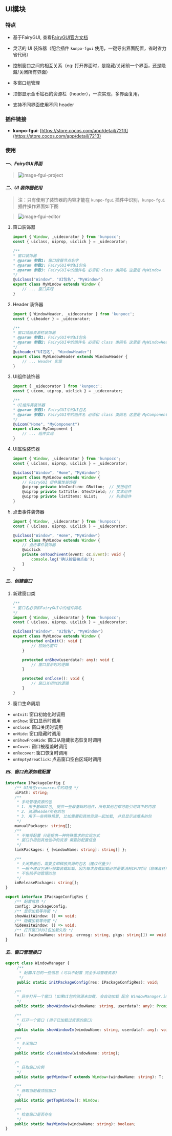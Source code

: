 ## UI模块 

### 特点

  * 基于FairyGUI, 查看[FairyGUI官方文档](https://www.fairygui.com/docs/editor)
  
  * 灵活的 UI 装饰器（配合插件  `kunpo-fgui` 使用，一键导出界面配置，省时省力省代码）
  
  * 控制窗口之间的相互关系（eg: 打开界面时，是隐藏/关闭前一个界面，还是隐藏/关闭所有界面）
  
  * 多窗口组管理
  
  * 顶部显示金币钻石的资源栏（header），一次实现，多界面复用，
  
  * 支持不同界面使用不同 header

### 插件链接
* **kunpo-fgui**: [https://store.cocos.com/app/detail/7213](https://store.cocos.com/app/detail/7213)

### 使用

#### *一、FairyGUI界面*
> ![image-fgui-project](../image/image-fgui-project.png#pic_left)

#### *二、UI 装饰器使用*

> 注：只有使用了装饰器的内容才能在 `kunpo-fgui` 插件中识别，`kunpo-fgui`插件操作界面如下图

> ![image-fgui-editor](../image/image-fgui-editor.png#pic_left)


1. 窗口装饰器

   ```typescript
   import { Window, _uidecorator } from 'kunpocc';
   const { uiclass, uiprop, uiclick } = _uidecorator;
   
   /** 
   * 窗口装饰器
   * @param 参数1: 窗口容器节点名字
   * @param 参数2: FairyGUI中的UI包名
   * @param 参数3: FairyGUI中的组件名 必须和 class 类同名 这里是 MyWindow
   */
   @uiclass("Window", "UI包名", "MyWindow")
   export class MyWindow extends Window {
       // ... 窗口实现
   }
   ```

2. Header 装饰器

   ```typescript
   import { WindowHeader, _uidecorator } from 'kunpocc';
   const { uiheader } = _uidecorator;
   
   /** 
   * 窗口顶部资源栏装饰器
   * @param 参数1: FairyGUI中的UI包名
   * @param 参数2: FairyGUI中的组件名 必须和 class 类同名 这里是 MyWindowHeader
   */
   @uiheader("UI包名", "WindowHeader")
   export class MyWindowHeader extends WindowHeader {
       // ... Header 实现
   }
   ```

3. UI组件装饰器

   ```typescript
   import { _uidecorator } from 'kunpocc';
   const { uicom, uiprop, uiclick } = _uidecorator;
   
   /** 
   * UI组件类装饰器
   * @param 参数1: FairyGUI中的UI包名
   * @param 参数2: FairyGUI中的组件名 必须和 class 类同名 这里是 MyComponent
   */
   @uicom("Home", "MyComponent")
   export class MyComponent {
       // ... 组件实现
   }
   ```

4. UI属性装饰器

   ```typescript
   import { Window, _uidecorator } from 'kunpocc';
   const { uiclass, uiprop, uiclick } = _uidecorator;
   
   @uiclass("Window", "Home", "MyWindow")
   export class MyWindow extends Window {
       // FairyGUI 组件属性装饰器
       @uiprop private btnConfirm: GButton;  // 按钮组件
       @uiprop private txtTitle: GTextField; // 文本组件
       @uiprop private listItems: GList;     // 列表组件
   }
   ```
   
5. 点击事件装饰器

   ```typescript
   import { Window, _uidecorator } from 'kunpocc';
   const { uiclass, uiprop, uiclick } = _uidecorator;
   
   @uiclass("Window", "Home", "MyWindow")
   export class MyWindow extends Window {
       // 点击事件装饰器
       @uiclick
       private onTouchEvent(event: cc.Event): void {
           console.log('确认按钮被点击');
       }
   }
   ```
   

#### *三、创建窗口*

1. 新建窗口类

   ```typescript
   /**
   * 窗口名必须和FairyGUI中的组件同名
   */
   import { Window, _uidecorator } from 'kunpocc';
   const { uiclass, uiprop, uiclick } = _uidecorator;
   
   @uiclass("Window", "UI包名", "MyWindow")
   export class MyWindow extends Window {
       protected onInit(): void {
           // 初始化窗口
       }
   
       protected onShow(userdata?: any): void {
           // 窗口显示时的逻辑
       }
   
       protected onClose(): void {
           // 窗口关闭时的逻辑
       }
   }
   ```

2. 窗口生命周期
- `onInit`: 窗口初始化时调用
- `onShow`: 窗口显示时调用
- `onClose`: 窗口关闭时调用
- `onHide`: 窗口隐藏时调用
- `onShowFromHide`: 窗口从隐藏状态恢复时调用
- `onCover`: 窗口被覆盖时调用
- `onRecover`: 窗口恢复时调用
- `onEmptyAreaClick`: 点击窗口空白区域时调用

#### *四、窗口资源加载配置*
```typescript
interface IPackageConfig {
    /** UI所在resources中的路径 */
    uiPath: string;
    /** 
     * 手动管理资源的包
     * 1. 用于基础UI包, 提供一些最基础的组件，所有其他包都可能引用其中的内容
     * 2. 资源header所在的包
     * 3. 用于一些特殊场景, 比如需要和其他资源一起加载, 并且显示进度条的包
     */
    manualPackages: string[];
    /** 
     * 不推荐配置 只是提供一种特殊需求的实现方式
     * 窗口引用到其他包中的资源 需要的配置信息
     */
    linkPackages: { [windowName: string]: string[] };

    /**
     * 关闭界面后，需要立即释放资源的包名（建议尽量少）
     * 一般不建议包进行频繁装载卸载，因为每次装载卸载必然是要消耗CPU时间（意味着耗电）和产生大量GC的。UI系统占用的内存是可以精确估算的，你可以按照包的使用频率设定哪些包是需要立即释放的。
     * 不包括手动管理的包 
     */
    imReleasePackages: string[];
}

export interface IPackageConfigRes {
    /** 配置信息 */
    config: IPackageConfig;
    /** 显示加载等待窗 */
    showWaitWindow: () => void;
    /** 隐藏加载等待窗 */
    hideWaitWindow: () => void;
    /** 打开窗口时UI包加载失败 */
    fail: (windowName: string, errmsg: string, pkgs: string[]) => void;
}
```

#### *五、窗口管理接口*
   ```typescript
   export class WindowManager {
     	/** 
     	 * 配置UI包的一些信息 (可以不配置 完全手动管理资源) 
     	 */
   		public static initPackageConfig(res: IPackageConfigRes): void;
     
       /**
        * 异步打开一个窗口 (如果UI包的资源未加载, 会自动加载 配合 WindowManager.initPackageConfig一起使用)
        */
       public static showWindow(windowName: string, userdata?: any): Promise<void>
   
       /**
        * 打开一个窗口 (用于已加载过资源的窗口)
        */
       public static showWindowIm(windowName: string, userdata?: any): void;
   
       /**
        * 关闭窗口
        */
       public static closeWindow(windowName: string);

       /* 
        * 获取窗口实例
        */
       public static getWindow<T extends Window>(windowName: string): T;

       /**
        * 获取当前最顶层窗口
        */
       public static getTopWindow(): Window;

       /**
        * 检查窗口是否存在
        */
       public static hasWindow(windowName: string): boolean;
   }
   ```